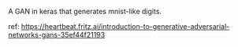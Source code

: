 A GAN in keras that generates mnist-like digits.

ref:
https://heartbeat.fritz.ai/introduction-to-generative-adversarial-networks-gans-35ef44f21193
